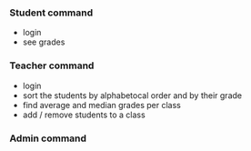 ### Student command
- login
- see grades

### Teacher command
- login
- sort the students by alphabetocal order and by their grade
- find average and median grades per class
- add / remove students to a class

### Admin command
